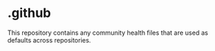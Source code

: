 # .github

This repository contains any community health files that are used as defaults across repositories.
